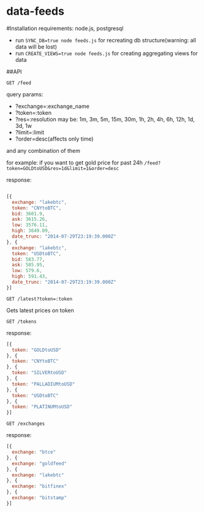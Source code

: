 data-feeds
==========

#Installation
requirements: node.js, postgresql
* run `SYNC_DB=true node feeds.js` for recreating db structure(warning: all data will be lost)
* run `CREATE_VIEWS=true node feeds.js` for creating aggregating views for data

##API


```
GET /feed
```
query params:
* ?exchange=:exchange_name
* ?token=:token
* ?res=:resolution may be: 1m, 3m, 5m, 15m, 30m, 1h, 2h, 4h, 6h, 12h, 1d, 3d, 1w
* ?limit=:limit
* ?order=desc(affects only time)

and any combination of them

for example: if you want to get gold price for past 24h
`/feed?token=GOLDtoUSD&res=1d&limit=1&order=desc`

response:
```javascript

[{
  exchange: "lakebtc",
  token: "CNYtoBTC",
  bid: 3601.9,
  ask: 3615.26,
  low: 3576.11,
  high: 3649.09,
  date_trunc: "2014-07-29T23:19:39.000Z"
}, {
  exchange: "lakebtc",
  token: "USDtoBTC",
  bid: 583.77,
  ask: 585.95,
  low: 579.6,
  high: 591.43,
  date_trunc: "2014-07-29T23:19:39.000Z"
}]

```

```
GET /latest?token=:token
```
Gets latest prices on token


```
GET /tokens
```
response:
```javascript
[{
  token: "GOLDtoUSD"
}, {
  token: "CNYtoBTC"
}, {
  token: "SILVERtoUSD"
}, {
  token: "PALLADIUMtoUSD"
}, {
  token: "USDtoBTC"
}, {
  token: "PLATINUMtoUSD"
}]
```
```
GET /exchanges
```
response:
```javascript
[{
  exchange: "btce"
}, {
  exchange: "goldfeed"
}, {
  exchange: "lakebtc"
}, {
  exchange: "bitfinex"
}, {
  exchange: "bitstamp"
}]
```

